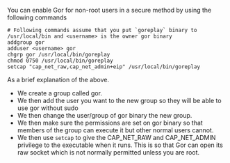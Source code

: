 You can enable Gor for non-root users in a secure method by using the following commands

``` 
# Following commands assume that you put `goreplay` binary to /usr/local/bin and <username> is the owner gor binary
addgroup gor
adduser <username> gor
chgrp gor /usr/local/bin/goreplay
chmod 0750 /usr/local/bin/goreplay
setcap "cap_net_raw,cap_net_admin+eip" /usr/local/bin/goreplay
```
 
As a brief explanation of the above.
* We create a group called gor. 
* We then add the user you want to the new group so they will be able to use gor without sudo
* We then change the user/group of gor binary the new group.
* We then make sure the permissions are set on gor binary so that members of the group can execute it but other normal users cannot.
* We then use `setcap` to give the CAP_NET_RAW and CAP_NET_ADMIN privilege to the executable when it runs. This is so that Gor can open its raw socket which is not normally permitted unless you are root.
